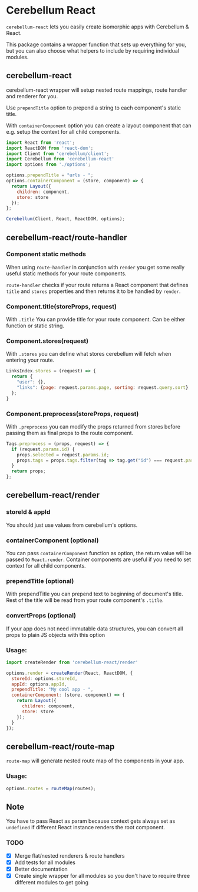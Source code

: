 # Cerebellum React

`cerebellum-react` lets you easily create isomorphic apps with Cerebellum & React.

This package contains a wrapper function that sets up everything for you, but you can also choose what helpers to include by requiring individual modules.

## cerebellum-react

cerebellum-react wrapper will setup nested route mappings, route handler and renderer for you.

Use `prependTitle` option to prepend a string to each component's static title.

With `containerComponent` option you can create a layout component that can e.g. setup the context for all child components.

```javascript
import React from 'react';
import ReactDOM from 'react-dom';
import Client from 'cerebellum/client';
import Cerebellum from 'cerebellum-react'
import options from './options';

options.prependTitle = "urls - ";
options.containerComponent = (store, component) => {
  return Layout({
    children: component,
    store: store
  });
};

Cerebellum(Client, React, ReactDOM, options);
```

## cerebellum-react/route-handler

### Component static methods

When using `route-handler` in conjunction with `render` you get some really useful static methods for your route components.

`route-handler` checks if your route returns a React component that defines `title` and `stores` properties and then returns it to be handled by `render`.

### Component.title(storeProps, request)

With `.title` You can provide title for your route component. Can be either function or static string.

### Component.stores(request)

With `.stores` you can define what stores cerebellum will fetch when entering your route.

```javascript
LinksIndex.stores = (request) => {
  return {
    "user": {},
    "links": {page: request.params.page, sorting: request.query.sort}
  };
}
```

### Component.preprocess(storeProps, request)

With `.preprocess` you can modify the props returned from stores before passing them as final props to the route component.

```javascript
Tags.preprocess = (props, request) => {
  if (request.params.id) {
    props.selected = request.params.id;
    props.tags = props.tags.filter(tag => tag.get("id") === request.params.id);
  }
  return props;
};
```

## cerebellum-react/render

### storeId & appId

You should just use values from cerebellum's options.

### containerComponent (optional)

You can pass `containerComponent` function as option, the return value will be passed to `React.render`.
Container components are useful if you need to set context for all child components.

### prependTitle (optional)

With prependTitle you can prepend text to beginning of document's title. Rest of the title will be read from your route component's `.title`.

### convertProps (optional)

If your app does not need immutable data structures, you can convert all props to plain JS objects with this option

### Usage:
```javascript
import createRender from 'cerebellum-react/render'

options.render = createRender(React, ReactDOM, {
  storeId: options.storeId,
  appId: options.appId,
  prependTitle: "My cool app - ",
  containerComponent: (store, component) => {
    return Layout({
      children: component,
      store: store
    });
  }
});
```

## cerebellum-react/route-map

`route-map` will generate nested route map of the components in your app.


### Usage:
```javascript
options.routes = routeMap(routes);
```

## Note
You have to pass React as param because context gets always set as `undefined` if different React instance renders the root component.

### TODO
- [x] Merge flat/nested renderers & route handlers
- [x] Add tests for all modules
- [x] Better documentation
- [x] Create single wrapper for all modules so you don't have to require three different modules to get going
